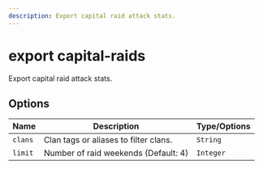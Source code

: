 ```yaml
---
description: Export capital raid attack stats.
---
```


# export capital-raids

Export capital raid attack stats.

## Options

| Name | Description | Type/Options |
|------|-------------|--------------|
| `clans` | Clan tags or aliases to filter clans. | `String` |
| `limit` | Number of raid weekends (Default: 4) | `Integer` |

